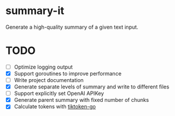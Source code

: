 # summary-it
Generate a high-quality summary of a given text input.

# TODO

- [ ] Optimize logging output
- [x] Support goroutines to improve performance
- [ ] Write project documentation
- [x] Generate separate levels of summary and write to different files
- [ ] Support explicitly set OpenAI APIKey
- [x] Generate parent summary with fixed number of chunks
- [x] Calculate tokens with [tiktoken-go](https://github.com/pkoukk/tiktoken-go)
